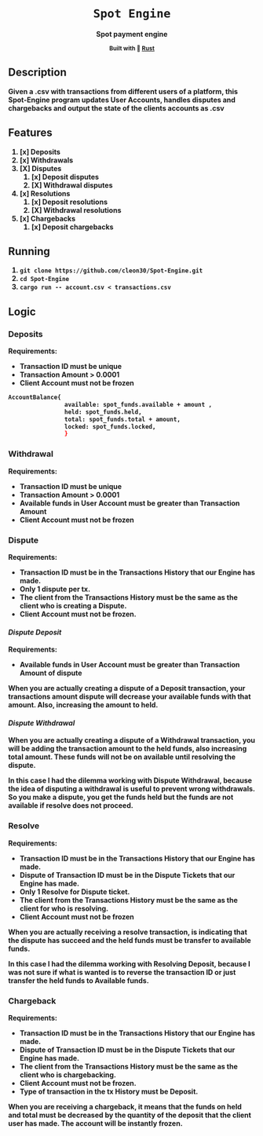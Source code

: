 <div align="center">
  <h1>
    <code>Spot Engine</code>
  </h1>
  <strong>Spot payment engine</sup>
  
  <sub>Built with 🦀 <a href="https://www.rust-lang.org" target="_blank">Rust</a> </sub>

</div>

## Description

Given a .csv with transactions from different users of a platform, this Spot-Engine program updates User Accounts, handles disputes and chargebacks and output the state of the clients accounts as .csv 

## Features
1. [x] Deposits
2. [x] Withdrawals
3. [X] Disputes
    1. [x] Deposit disputes
    2. [X] Withdrawal disputes
4. [x] Resolutions
    1. [x] Deposit resolutions
    2. [X] Withdrawal resolutions
5. [x] Chargebacks
    1. [x] Deposit chargebacks



## Running
  1. `git clone https://github.com/cleon30/Spot-Engine.git`
  2. `cd Spot-Engine`
  3. `cargo run -- account.csv < transactions.csv `

## Logic 

### **Deposits**

Requirements:

- Transaction ID must be unique
- Transaction Amount > 0.0001
- Client Account must not be frozen

```bash
AccountBalance{
                available: spot_funds.available + amount ,
                held: spot_funds.held,
                total: spot_funds.total + amount, 
                locked: spot_funds.locked,
                }
```

### **Withdrawal**

Requirements:

- Transaction ID must be unique
- Transaction Amount > 0.0001 
- Available funds in User Account must be greater than Transaction Amount 
- Client Account must not be frozen

### **Dispute**

Requirements:

- Transaction ID must be in the Transactions History that our Engine has made.
- Only 1 dispute per tx.
- The client from the Transactions History must be the same as the client who is creating a Dispute.
- Client Account must not be frozen.

#### ***Dispute Deposit***

Requirements:

- Available funds in User Account must be greater than Transaction Amount of dispute
    
When you are actually creating a dispute of a Deposit transaction, your transactions amount dispute will decrease your available funds with that amount. Also, increasing the amount to held.

#### ***Dispute Withdrawal***

When you are actually creating a dispute of a Withdrawal transaction, you will be adding the transaction amount to the held funds, also increasing total amount. These funds will not be on available until resolving the dispute.

In this case I had the dilemma working with Dispute Withdrawal, because the idea of disputing a withdrawal is useful to prevent wrong withdrawals. So you make a dispute, you get the funds held but the funds are not available if resolve does not proceed.

### **Resolve**

Requirements:

- Transaction ID must be in the Transactions History that our Engine has made.
- Dispute of Transaction ID must be in the Dispute Tickets that our Engine has made.
- Only 1 Resolve for Dispute ticket.
- The client from the Transactions History must be the same as the client for who is resolving.
- Client Account must not be frozen

When you are actually receiving a resolve transaction, is indicating that the dispute has succeed and the held funds must be transfer to available funds.
 
 In this case I had the dilemma working with Resolving Deposit, because I was not sure if what is wanted is to reverse the transaction ID or just transfer the held funds to Available funds.


### **Chargeback**

Requirements:

- Transaction ID must be in the Transactions History that our Engine has made.
- Dispute of Transaction ID must be in the Dispute Tickets that our Engine has made.
- The client from the Transactions History must be the same as the client who is chargebacking.
- Client Account must not be frozen.
- Type of transaction in the tx History must be Deposit. 

When you are receiving a chargeback, it means that the funds on held and total must be decreased by the quantity of the deposit that the client user has made. The account will be instantly frozen.
 



